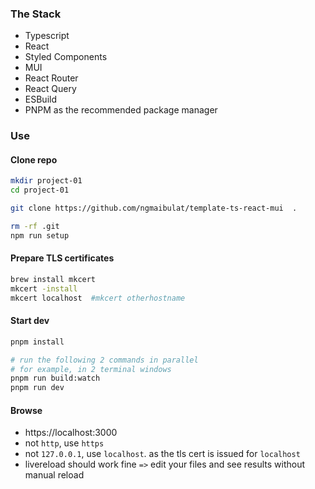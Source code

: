 ### The Stack

- Typescript
- React
- Styled Components
- MUI
- React Router
- React Query
- ESBuild
- PNPM as the recommended package manager

### Use

#### Clone repo

```bash
mkdir project-01
cd project-01

git clone https://github.com/ngmaibulat/template-ts-react-mui  .

rm -rf .git
npm run setup
```

#### Prepare TLS certificates

```bash
brew install mkcert
mkcert -install
mkcert localhost  #mkcert otherhostname
```

#### Start dev

```bash
pnpm install

# run the following 2 commands in parallel
# for example, in 2 terminal windows
pnpm run build:watch
pnpm run dev
```

#### Browse

- https://localhost:3000
- not `http`, use `https`
- not `127.0.0.1`, use `localhost`. as the tls cert is issued for `localhost`
- livereload should work fine `=>` edit your files and see results without manual reload
